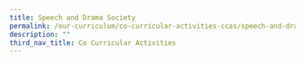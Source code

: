 ```yaml
---
title: Speech and Drama Society
permalink: /our-curriculum/co-curricular-activities-ccas/speech-and-drama-society
description: ""
third_nav_title: Co Curricular Activities
---
```

